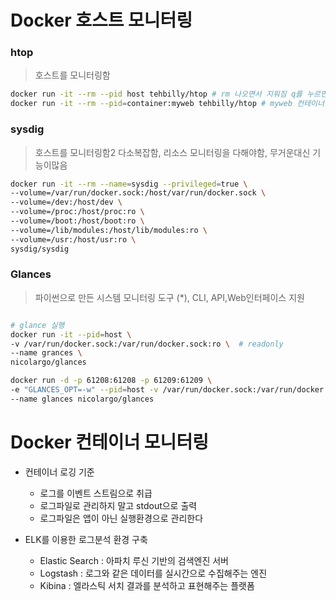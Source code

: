 # Docker 호스트 모니터링

### htop 

> 호스트를 모니터링함

```bash
docker run -it --rm --pid host tehbilly/htop # rm 나오면서 지워짐 q를 누르면 지워짐 
docker run -it --rm --pid=container:myweb tehbilly/htop # myweb 컨테이너를 모니터링함 
```

### sysdig

> 호스트를 모니터링함2 다소복잡함, 리소스 모니터링을 다해야함, 무거운대신 기능이많음

```bash
docker run -it --rm --name=sysdig --privileged=true \
--volume=/var/run/docker.sock:/host/var/run/docker.sock \
--volume=/dev:/host/dev \
--volume=/proc:/host/proc:ro \
--volume=/boot:/host/boot:ro \
--volume=/lib/modules:/host/lib/modules:ro \
--volume=/usr:/host/usr:ro \
sysdig/sysdig

```


### Glances

> 파이썬으로 만든 시스템 모니터링 도구 (*), CLI, API,Web인터페이스 지원

```bash

# glance 실행
docker run -it --pid=host \
-v /var/run/docker.sock:/var/run/docker.sock:ro \  # readonly
--name grances \
nicolargo/glances

```

```bash
docker run -d -p 61208:61208 -p 61209:61209 \
-e "GLANCES_OPT=-w" --pid=host -v /var/run/docker.sock:/var/run/docker.sock:ro \
--name glances nicolargo/glances

```

# Docker 컨테이너 모니터링

- 컨테이너 로깅 기준
    - 로그를 이벤트 스트림으로 취급
    - 로그파일로 관리하지 말고 stdout으로 출력
    - 로그파일은 앱이 아닌 실행환경으로 관리한다
   
- ELK를 이용한 로그분석 환경 구축 
    - Elastic Search : 아파치 루신 기반의 검색엔진 서버
    - Logstash : 로그와 같은 데이터를 실시간으로 수집해주는 엔진
    - Kibina : 엘라스틱 서치 결과를 분석하고 표현해주는 플랫폼
    